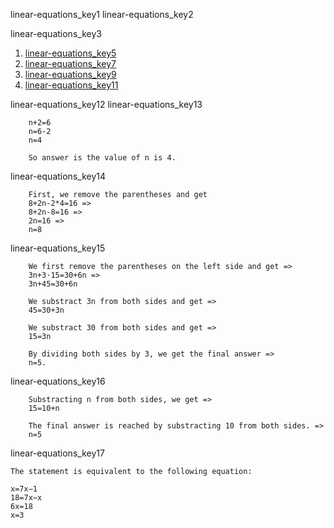 linear-equations_key1
linear-equations_key2


linear-equations_key3

  
1. [linear-equations_key5](https://www.youtube.com/watch?v=df9l7QxdX6k)
2. [linear-equations_key7](https://www.youtube.com/watch?v=sR5ZkeG5m1k)
3. [linear-equations_key9](https://www.youtube.com/watch?v=GmMX3-nTWbE)
4. [linear-equations_key11](https://www.youtube.com/watch?v=v-H0ARjcKrY)

linear-equations_key12
linear-equations_key13


        n+2=6
        n=6-2
        n=4
    
        So answer is the value of n is 4.


linear-equations_key14

 
        First, we remove the parentheses and get
        8+2n-2*4=16 =>
        8+2n-8=16 =>
        2n=16 =>
        n=8
        
linear-equations_key15

 
        We first remove the parentheses on the left side and get =>
        3n+3⋅15=30+6n =>
        3n+45=30+6n
        
        We substract 3n from both sides and get =>
        45=30+3n
        
        We substract 30 from both sides and get =>
        15=3n
        
        By dividing both sides by 3, we get the final answer => 
        n=5. 
        
linear-equations_key16

        
        Substracting n from both sides, we get =>
        15=10+n
        
        The final answer is reached by substracting 10 from both sides. =>
        n=5

linear-equations_key17


    The statement is equivalent to the following equation:

    x=7x−1
    18=7x−x
    6x=18
    x=3
